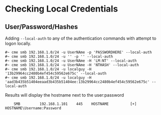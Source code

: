 # Checking Local Credentials

## User/Password/Hashes

Adding `--local-auth` to any of the authentication commands with attempt to logon locally.

```
#~ cme smb 192.168.1.0/24 -u UserNAme -p 'PASSWORDHERE' --local-auth
#~ cme smb 192.168.1.0/24 -u '' -p '' --local-auth
#~ cme smb 192.168.1.0/24 -u UserNAme -H 'LM:NT' --local-auth
#~ cme smb 192.168.1.0/24 -u UserNAme -H 'NTHASH' --local-auth
#~ cme smb 192.168.1.0/24 -u localguy -H '13b29964cc2480b4ef454c59562e675c' --local-auth
#~ cme smb 192.168.1.0/24 -u localguy -H 'aad3b435b51404eeaad3b435b51404ee:13b29964cc2480b4ef454c59562e675c' --local-auth
```

Results will display the hostname next to the user:password

```
	SMB         192.168.1.101    445    HOSTNAME          [+] HOSTNAME\Username:Password 
```
